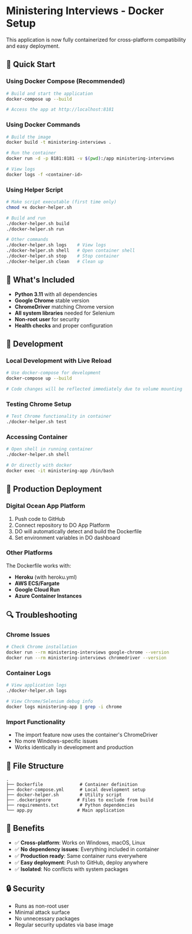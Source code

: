 # Ministering Interviews - Docker Setup

This application is now fully containerized for cross-platform compatibility and easy deployment.

## 🚀 Quick Start

### Using Docker Compose (Recommended)

```bash
# Build and start the application
docker-compose up --build

# Access the app at http://localhost:8181
```

### Using Docker Commands

```bash
# Build the image
docker build -t ministering-interviews .

# Run the container
docker run -d -p 8181:8181 -v $(pwd):/app ministering-interviews

# View logs
docker logs -f <container-id>
```

### Using Helper Script

```bash
# Make script executable (first time only)
chmod +x docker-helper.sh

# Build and run
./docker-helper.sh build
./docker-helper.sh run

# Other commands
./docker-helper.sh logs    # View logs
./docker-helper.sh shell   # Open container shell
./docker-helper.sh stop    # Stop container
./docker-helper.sh clean   # Clean up
```

## 🐳 What's Included

- **Python 3.11** with all dependencies
- **Google Chrome** stable version
- **ChromeDriver** matching Chrome version
- **All system libraries** needed for Selenium
- **Non-root user** for security
- **Health checks** and proper configuration

## 🔧 Development

### Local Development with Live Reload

```bash
# Use docker-compose for development
docker-compose up --build

# Code changes will be reflected immediately due to volume mounting
```

### Testing Chrome Setup

```bash
# Test Chrome functionality in container
./docker-helper.sh test
```

### Accessing Container

```bash
# Open shell in running container
./docker-helper.sh shell

# Or directly with docker
docker exec -it ministering-app /bin/bash
```

## 🚀 Production Deployment

### Digital Ocean App Platform

1. Push code to GitHub
2. Connect repository to DO App Platform
3. DO will automatically detect and build the Dockerfile
4. Set environment variables in DO dashboard

### Other Platforms

The Dockerfile works with:
- **Heroku** (with heroku.yml)
- **AWS ECS/Fargate**
- **Google Cloud Run**
- **Azure Container Instances**

## 🔍 Troubleshooting

### Chrome Issues
```bash
# Check Chrome installation
docker run --rm ministering-interviews google-chrome --version
docker run --rm ministering-interviews chromedriver --version
```

### Container Logs
```bash
# View application logs
./docker-helper.sh logs

# View Chrome/Selenium debug info
docker logs ministering-app | grep -i chrome
```

### Import Functionality
- The import feature now uses the container's ChromeDriver
- No more Windows-specific issues
- Works identically in development and production

## 📁 File Structure

```
.
├── Dockerfile              # Container definition
├── docker-compose.yml      # Local development setup
├── docker-helper.sh        # Utility script
├── .dockerignore          # Files to exclude from build
├── requirements.txt        # Python dependencies
└── app.py                 # Main application
```

## 🎯 Benefits

- ✅ **Cross-platform**: Works on Windows, macOS, Linux
- ✅ **No dependency issues**: Everything included in container
- ✅ **Production ready**: Same container runs everywhere
- ✅ **Easy deployment**: Push to GitHub, deploy anywhere
- ✅ **Isolated**: No conflicts with system packages

## 🔒 Security

- Runs as non-root user
- Minimal attack surface
- No unnecessary packages
- Regular security updates via base image